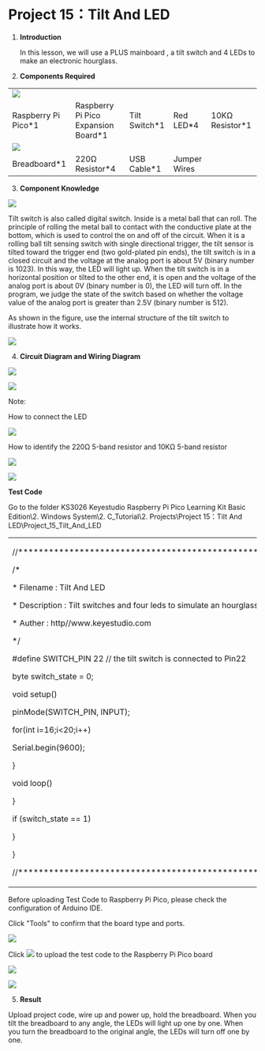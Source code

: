 # Project 15：Tilt And LED

1.  **Introduction**
    
    In this lesson, we will use a PLUS mainboard , a tilt switch and 4
    LEDs to make an electronic hourglass.

2.  **Components Required**

|                                                         |                                      |                        |                             |                            |
| ------------------------------------------------------- | ------------------------------------ | ---------------------- | --------------------------- | -------------------------- |
| ![](/media/da8a2a9d15baf7280966f3fdbb025a8c.png) |
| Raspberry Pi Pico\*1                                    | Raspberry Pi Pico Expansion Board\*1 | Tilt Switch\*1         | Red LED\*4                  | 10KΩ Resistor\*1           |
| ![](/media/e9a8d050105397bb183512fb4ffdd2f6.png)     |                            |
| Breadboard\*1                                           | 220Ω Resistor\*4                     | USB Cable\*1           | Jumper Wires                |                            |

3.  **Component Knowledge**

![](/media/8c40739f8e05f753f145420b421a0f47.png)

Tilt switch is also called digital switch. Inside is a metal ball that
can roll. The principle of rolling the metal ball to contact with the
conductive plate at the bottom, which is used to control the on and off
of the circuit. When it is a rolling ball tilt sensing switch with
single directional trigger, the tilt sensor is tilted toward the trigger
end (two gold-plated pin ends), the tilt switch is in a closed circuit
and the voltage at the analog port is about 5V (binary number is 1023).
In this way, the LED will light up. When the tilt switch is in a
horizontal position or tilted to the other end, it is open and the
voltage of the analog port is about 0V (binary number is 0), the LED
will turn off. In the program, we judge the state of the switch based on
whether the voltage value of the analog port is greater than 2.5V
(binary number is 512).

As shown in the figure, use the internal structure of the tilt switch to
illustrate how it works.

![](/media/bf8b10ad248ac939ac4ef96d02ed87c7.png)

4.  **Circuit Diagram and Wiring Diagram**

![](/media/8735f9531646b77c35932404a681b76d.png)

![](/media/9127e65ff0d7b3d5e579263fd06ec674.png)

Note:

How to connect the LED

![](/media/f70404aa49540fd7aecae944c7c01f83.jpeg)

How to identify the 220Ω 5-band resistor and 10KΩ 5-band resistor

![](/media/55c0199544e9819328f6d5778f10d7d0.png)

![](/media/246cf3885dc837c458a28123885c9f7b.png)

**Test Code**

Go to the folder KS3026 Keyestudio Raspberry Pi Pico Learning Kit Basic
Edition\\2. Windows System\\2. C\_Tutorial\\2. Projects\\Project 15：Tilt
And LED\\Project\_15\_Tilt\_And\_LED

<table>
<tbody>
<tr class="odd">
<td><p>//**********************************************************************</p>
<p>/*</p>
<p>* Filename : Tilt And LED</p>
<p>* Description : Tilt switches and four leds to simulate an hourglass.</p>
<p>* Auther : http//www.keyestudio.com</p>
<p>*/</p>
<p>#define SWITCH_PIN 22 // the tilt switch is connected to Pin22</p>
<p>byte switch_state = 0;</p>
<p>void setup()</p>
<p></p>
<p>pinMode(SWITCH_PIN, INPUT);</p>
<p>for(int i=16;i&lt;20;i++)</p>
<p></p>
<p>Serial.begin(9600);</p>
<p>}</p>
<p>void loop()</p>
<p></p>
<p>}</p>
<p>if (switch_state == 1)</p>
<p></p>
<p>}</p>
<p>}</p>
<p>//**********************************************************************************</p></td>
</tr>
</tbody>
</table>

Before uploading Test Code to Raspberry Pi Pico, please check the
configuration of Arduino IDE.

Click "Tools" to confirm that the board type and ports.

![](/media/112591b3a177555f6c383122451e3c8b.png)

Click ![](/media/b0d41283bf5ae66d2d5ab45db15331ba.png) to upload the test code to the Raspberry
Pi Pico board

![](/media/6ed841aceade0d23e2d7356be9e36f2f.png)

![](/media/f8c6f1cf9c06c1b819803356ed8ae417.png)

5.  **Result**

Upload project code, wire up and power up, hold the breadboard. When you
tilt the breadboard to any angle, the LEDs will light up one by one.
When you turn the breadboard to the original angle, the LEDs will turn
off one by one.
